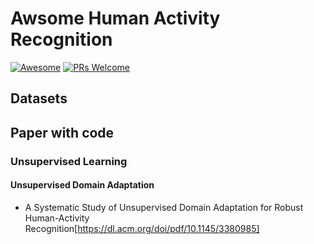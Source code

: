 # Awsome Human Activity Recognition

[![Awesome](https://awesome.re/badge.svg)](https://awesome.re) [![PRs Welcome](https://img.shields.io/badge/PRs-welcome-brightgreen.svg?style=flat-square)](http://makeapullrequest.com)


## Datasets


## Paper with code

### Unsupervised Learning

#### Unsupervised Domain Adaptation
- A Systematic Study of Unsupervised Domain Adaptation for Robust
Human-Activity Recognition[https://dl.acm.org/doi/pdf/10.1145/3380985]


